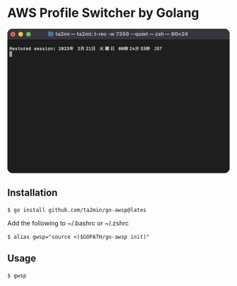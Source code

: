 # AWS Profile Switcher by Golang

![demo](./demo.gif)

## Installation

```shell
$ go install github.com/ta2min/go-awsp@lates
```

Add the following to ~/.bashrc or ~/.zshrc 
```shell
$ alias gwsp="source <($GOPATH/go-awsp init)"
```

## Usage

```shell
$ gwsp
```
